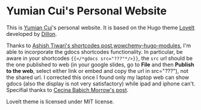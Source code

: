 # Yumian Cui's Personal Website

This is [Yumian Cui](https://yumian-cui.github.io/about/)'s personal website. It is based on the Hugo theme [LoveIt](https://github.com/dillonzq/LoveIt) developed by [Dillon](https://dillonzq.com/).

Thanks to [Ashish Tiwari's shortcodes post](https://ashish.one/gist/add-responsive-google-slides-on-hugo/),[wowchemy-hugo-modules](https://github.com/linozen/wowchemy-hugo-modules), I'm able to incorporate the gdocs shortcodes functionality. In particular, be aware in your shortcodes ```{{</*gdocs src="???"*/>}}```, the ```src``` url should be the one published to web (in your google slides, go to **File** and then **Publish to the web**, select either link or embed and copy the url in src="???"), not the shared url. I corrected this once I found only my laptop web can show gdocs (also the display is not very satisfactory) while ipad and iphone can't. Specifial thanks to [Cecina Babich Morrow's post](https://babichmorrowc.github.io/post/add-google-doc/).

LoveIt theme is licensed under MIT license. 

